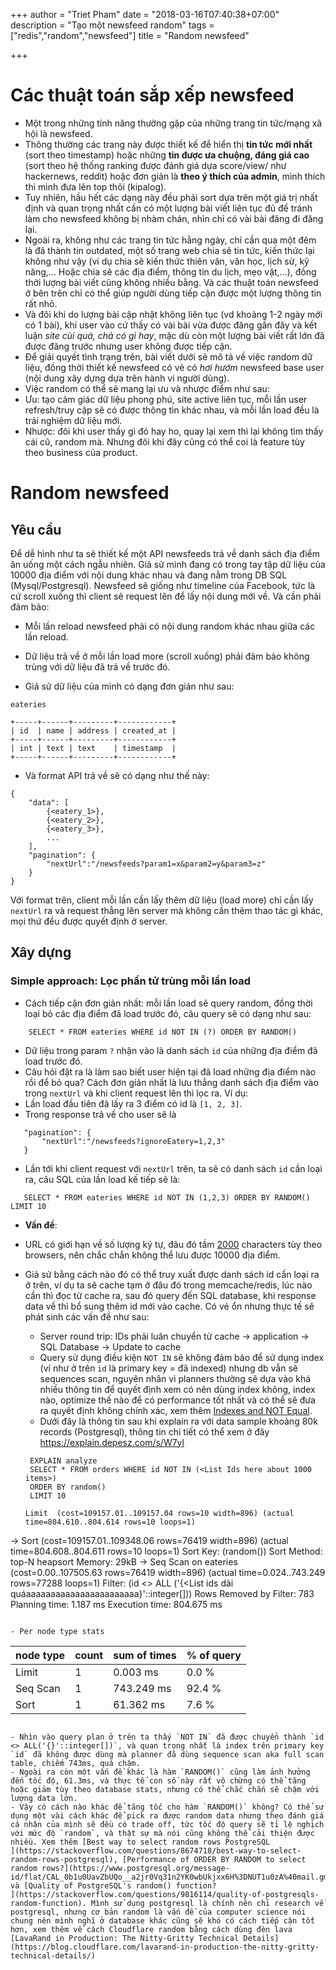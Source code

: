 +++
author = "Triet Pham"
date = "2018-03-16T07:40:38+07:00"
description = "Tạo một newsfeed random"
tags = ["redis","random","newsfeed"]
title = "Random newsfeed"

+++

# Các thuật toán sắp xếp newsfeed

- Một trong những tính năng thường gặp của những trang tin tức/mạng xã hội là newsfeed.
- Thông thường các trang này được thiết kế để hiển thị **tin tức mới nhất** (sort theo timestamp) hoặc những **tin được ưa chuộng, đáng giá cao** (sort theo hệ thống ranking được đánh giá dựa score/view/ như hackernews, reddit) hoặc đơn giản là **theo ý thích của admin**, mình thích thì mình đưa lên top thôi (kipalog).
- Tuy nhiên, hầu hết các dạng này đều phải sort dựa trên một giá trị nhất định và quan trọng nhất cần có một lượng bài viết liên tục đủ để tránh làm cho newsfeed không bị nhàm chán, nhìn chỉ có vài bài đăng đi đăng lại.
- Ngoài ra, không như các trang tin tức hằng ngày, chỉ cần qua một đêm là đã thành tin outdated, một số trang web chia sẽ tin tức, kiến thức lại không như vậy (ví dụ chia sẽ kiến thức thiên văn, văn học, lịch sử, kỹ năng,... Hoặc chia sẽ các địa điểm, thông tin du lịch, mẹo vặt,...), đồng thời lượng bài viết cũng không nhiều bằng. Và các thuật toán newsfeed ở bên trên chỉ có thể giúp người dùng tiếp cận được một lượng thông tin rất nhỏ.
- Và đôi khi do lượng bài cập nhật không liên tục (vd khoảng 1-2 ngày mới có 1 bài), khi user vào cứ thấy có vài bài vừa được đăng gần đây và kết luận _site cùi quá, chả có gì hay_, mặc dù còn một lượng bài viết rất lớn đã được đăng trước nhưng user không được tiếp cận.
- Để giải quyết tình trạng trên, bài viết dưới sẽ mô tả về việc random dữ liệu, đồng thời thiết kế newsfeed có vẻ có *hơi hướm* newsfeed base user (nội dung xây dựng dựa trên hành vi người dùng).
- Việc random có thể sẽ mang lại ưu và nhược điểm như sau:
 - Ưu: tạo cảm giác dữ liệu phong phú, site active liên tục, mỗi lần user refresh/truy cập sẽ có được thông tin khác nhau, và mỗi lần load đều là trải nghiệm dữ liệu mới.
 - Nhược: đôi khi user thấy gì đó hay ho, quay lại xem thì lại không tìm thấy cái cũ, random mà. Nhưng đôi khi đây cũng có thể coi là feature tùy theo business của product.

# Random newsfeed
## Yêu cầu

Để dễ hình như ta sẽ thiết kế một API newsfeeds trả về danh sách địa điểm ăn uống một cách ngẫu nhiên. Giả sử mình đang có trong tay tập dữ liệu của 10000 địa điểm với nội dung khác nhau và đang nằm trong DB SQL (Mysql/Postgresql). Newsfeed sẽ giống như timeline của Facebook, tức là cứ scroll xuống thì client sẽ request lên để lấy nội dung mới về. Và cần phải đảm bảo:

- Mỗi lần reload newsfeed phải có nội dung random khác nhau giữa các lần reload.
- Dữ liệu trả về ở mỗi lần load more (scroll xuống) phải đảm bảo không trùng với dữ liệu đã trả về trước đó.

- Giả sử dữ liệu của mình có dạng đơn giản như sau:

```
eateries

+-----+------+---------+------------+
| id  | name | address | created_at |
+-----+------+---------+------------+
| int | text | text    | timestamp  |
+-----+------+---------+------------+
```

- Và format API trả về sẽ có dạng như thế này:

```
{
	"data": [
		{<eatery_1>},
		{<eatery_2>},
		{<eatery_3>},
		...
	],
	"pagination": {
		"nextUrl":"/newsfeeds?param1=x&param2=y&param3=z"
	}
}
```

Với format trên, client mỗi lần cần lấy thêm dữ liệu (load more) chỉ cần lấy `nextUrl` ra và request thẳng lên server mà không cần thêm thao tác gì khác, mọi thứ đều được quyết định ở server.

## Xây dựng
### Simple approach: Lọc phần tử trùng mỗi lần load

- Cách tiếp cận đơn giản nhất: mỗi lần load sẽ query random, đồng thời loại bỏ các địa điểm đã load trước đó, câu query sẽ có dạng như sau:

```
	SELECT * FROM eateries WHERE id NOT IN (?) ORDER BY RANDOM()
```

- Dữ liệu trong param `?` nhận vào là danh sách `id` của những địa điểm đã load trước đó.
- Câu hỏi đặt ra là làm sao biết user hiện tại đã load những địa điểm nào rồi để bỏ qua? Cách đơn giản nhất là lưu thẳng danh sách địa điểm vào trong `nextUrl` và khi client request lên thì lọc ra. Ví dụ:
 - Lần load đầu tiên đã lấy ra 3 điểm có id là `[1, 2, 3]`.
 - Trong response trả về cho user sẽ là

 ```
	"pagination": {
		"nextUrl":"/newsfeeds?ignoreEatery=1,2,3"
	}
 ```

 - Lần tới khi client request với `nextUrl` trên, ta sẽ có danh sách `id` cần loại ra, câu SQL của lần load kế tiếp sẽ là:
 ```
	SELECT * FROM eateries WHERE id NOT IN (1,2,3) ORDER BY RANDOM() LIMIT 10
 ```
- **Vấn đề**:
 - URL có giới hạn về số lượng ký tự, đâu đó tầm [2000](https://stackoverflow.com/questions/417142/what-is-the-maximum-length-of-a-url-in-different-browsers) characters tùy theo browsers, nên chắc chắn không thể lưu được 10000 địa điểm.
 - Giả sử bằng cách nào đó có thể truy xuất được danh sách id cần loại ra ở trên, ví dụ ta sẽ cache tạm ở đâu đó trong memcache/redis, lúc nào cần thì đọc từ cache ra, sau đó query đến SQL database, khi response data về thì bổ sung thêm id mới vào cache. Có vẻ ổn nhưng thực tế sẽ phát sinh các vấn đề như sau:
   - Server round trip: IDs phải luân chuyển từ cache -> application -> SQL Database -> Update to cache
   - Query sử dụng điều kiện `NOT IN` sẽ không đảm bảo để sử dụng index (ví như ở trên `id` là primary key = đã indexed) nhưng db vẫn sẽ sequences scan, nguyên nhân vì planners thường sẽ dựa vào khá nhiều thông tin để quyết định xem có nên dùng index không, index nào, optimize thế nào để có performance tốt nhất và có thể sẽ đưa ra quyết định không chính xác, xem thêm [Indexes and NOT Equal](https://richardfoote.wordpress.com/2008/08/13/indexes-and-not-equal-not-now-john/).
   - Dưới đây là thông tin sau khi explain ra với data sample khoảng 80k records (Postgresql), thông tin chi tiết có thể xem ở đây https://explain.depesz.com/s/W7yl

   ```
   	EXPLAIN analyze
	SELECT * FROM orders WHERE id NOT IN (<List Ids here about 1000 items>)
	ORDER BY random()
	LIMIT 10
   ```

   ```
   Limit  (cost=109157.01..109157.04 rows=10 width=896) (actual time=804.610..804.614 rows=10 loops=1)
  ->  Sort  (cost=109157.01..109348.06 rows=76419 width=896) (actual time=804.608..804.611 rows=10 loops=1)
        Sort Key: (random())
        Sort Method: top-N heapsort  Memory: 29kB
        ->  Seq Scan on eateries  (cost=0.00..107505.63 rows=76419 width=896) (actual time=0.024..743.249 rows=77288 loops=1)
              Filter: (id <> ALL ('{<List ids dài quáaaaaaaaaaaaaaaaaaaaaaaa}'::integer[]))
              Rows Removed by Filter: 783
Planning time: 1.187 ms
Execution time: 804.675 ms
   ```

  - Per node type stats

   ```
| node type | count | sum of times | % of query |
|-----------|-------|--------------|------------|
| Limit     | 1     | 0.003 ms     | 0.0 %      |
| Seq Scan  | 1     | 743.249 ms   | 92.4 %     |
| Sort      | 1     | 61.362 ms    | 7.6 %      |
   ```

  - Nhìn vào query plan ở trên ta thấy `NOT IN` đã được chuyển thành `id <> ALL('{}'::integer[])`, và quan trọng nhất là index trên primary key `id` đã không được dùng mà planner đã dùng sequence scan aka full scan table, chiếm 743ms, quá chậm.
  - Ngoài ra còn một vấn đề khác là hàm `RANDOM()` cũng làm ảnh hưởng đến tốc độ, 61.3ms, và thực tế con số này rất vô chừng có thể tăng hoặc giảm tùy theo database stats, nhưng có thể chắc chắn sẽ chậm với lượng data lớn.
  - Vậy có cách nào khác để tăng tốc cho hàm `RANDOM()` không? Có thể sử dụng một vài cách khác để pick ra được random data nhưng theo đánh giá cá nhân của mình sẽ đều có trade off, tức tốc độ query sẽ tỉ lệ nghịch với mức độ `random`, và thật sự mà nói cũng không thể cải thiện được nhiều. Xem thêm [Best way to select random rows PostgreSQL
](https://stackoverflow.com/questions/8674718/best-way-to-select-random-rows-postgresql), [Performance of ORDER BY RANDOM to select random rows?](https://www.postgresql.org/message-id/flat/CAL_0b1u0UavZbUQo__a2jr0Vq31n2YK0wbUkjxx6H%3DNUT1u0zA%40mail.gmail.com#CAL_0b1u0UavZbUQo__a2jr0Vq31n2YK0wbUkjxx6H=NUT1u0zA@mail.gmail.com) và [Quality of PostgreSQL's random() function?
](https://stackoverflow.com/questions/9816114/quality-of-postgresqls-random-function). Mình sử dụng postgresql là chính nên chỉ research về postgresql, nhưng cơ bản random là vấn đề của computer science nói chung nên mình nghĩ ở database khác cũng sẽ khó có cách tiếp cận tốt hơn, xem thêm về cách Cloudflare random bằng cách dùng đèn lava [LavaRand in Production: The Nitty-Gritty Technical Details](https://blog.cloudflare.com/lavarand-in-production-the-nitty-gritty-technical-details/)


